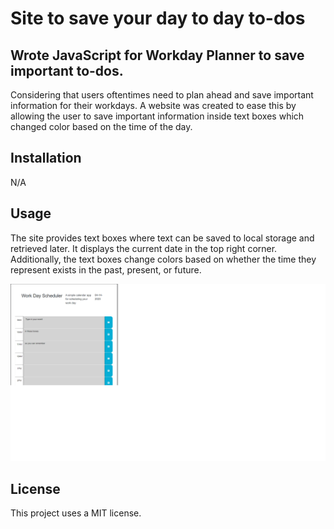 # Site to save your day to day to-dos

## Wrote JavaScript for Workday Planner to save important to-dos.

Considering that users oftentimes need to plan ahead and save important information for their workdays. A website was created to ease this by allowing the user to save important information inside text boxes which changed color based on the time of the day.



## Installation

N/A

## Usage

The site provides text boxes where text can be saved to local storage and retrieved later. It displays the current date in the top right corner. Additionally, the text boxes change colors based on whether the time they represent exists in the past, present, or future.

![Work Scheduler](assets/WorkScheduler.png)


## License

This project uses a MIT license.
